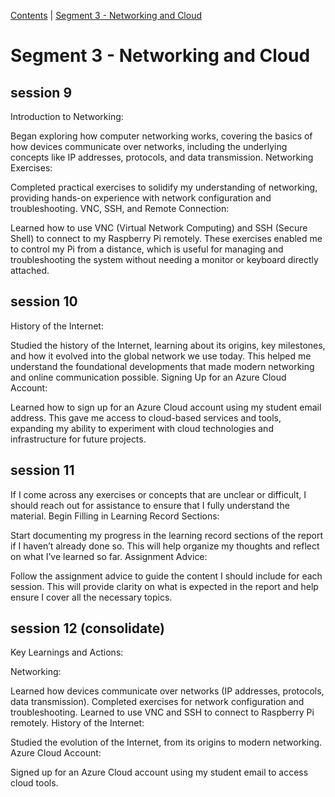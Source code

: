 [Contents](../personal_learning_record/personal_learning_record.md) | [Segment 3 - Networking and Cloud](../personal_learning_record/segment3.md) 

# Segment 3 - Networking and Cloud

## session 9
Introduction to Networking:

Began exploring how computer networking works, covering the basics of how devices communicate over networks, including the underlying concepts like IP addresses, protocols, and data transmission.
Networking Exercises:

Completed practical exercises to solidify my understanding of networking, providing hands-on experience with network configuration and troubleshooting.
VNC, SSH, and Remote Connection:

Learned how to use VNC (Virtual Network Computing) and SSH (Secure Shell) to connect to my Raspberry Pi remotely.
These exercises enabled me to control my Pi from a distance, which is useful for managing and troubleshooting the system without needing a monitor or keyboard directly attached.

## session 10
History of the Internet:

Studied the history of the Internet, learning about its origins, key milestones, and how it evolved into the global network we use today. This helped me understand the foundational developments that made modern networking and online communication possible.
Signing Up for an Azure Cloud Account:

Learned how to sign up for an Azure Cloud account using my student email address. This gave me access to cloud-based services and tools, expanding my ability to experiment with cloud technologies and infrastructure for future projects.
## session 11
If I come across any exercises or concepts that are unclear or difficult, I should reach out for assistance to ensure that I fully understand the material.
Begin Filling in Learning Record Sections:

Start documenting my progress in the learning record sections of the report if I haven’t already done so. This will help organize my thoughts and reflect on what I’ve learned so far.
Assignment Advice:

Follow the assignment advice to guide the content I should include for each session. This will provide clarity on what is expected in the report and help ensure I cover all the necessary topics.

## session 12 (consolidate)
Key Learnings and Actions:

Networking:

Learned how devices communicate over networks (IP addresses, protocols, data transmission).
Completed exercises for network configuration and troubleshooting.
Learned to use VNC and SSH to connect to Raspberry Pi remotely.
History of the Internet:

Studied the evolution of the Internet, from its origins to modern networking.
Azure Cloud Account:

Signed up for an Azure Cloud account using my student email to access cloud tools.
